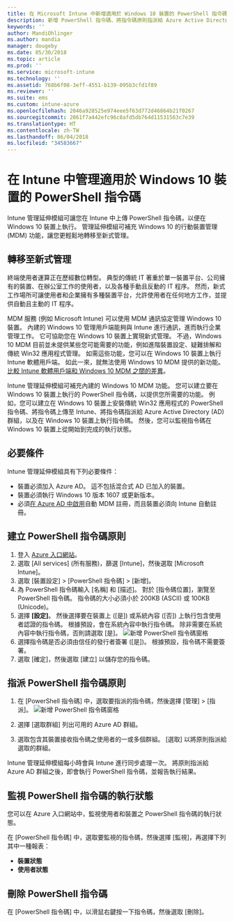 ```yaml
---
title: 在 Microsoft Intune 中新增適用於 Windows 10 裝置的 PowerShell 指令碼 - Azure | Microsoft Docs
description: 新增 PowerShell 指令碼、將指令碼原則指派給 Azure Active Directory 群組、使用報告來監視指令碼，以及查看刪除您在 Microsoft Intune 的 Windows 10 裝置上所新增之指令碼的步驟。
keywords: ''
author: MandiOhlinger
ms.author: mandia
manager: dougeby
ms.date: 05/30/2018
ms.topic: article
ms.prod: ''
ms.service: microsoft-intune
ms.technology: ''
ms.assetid: 768b6f08-3eff-4551-b139-095b3cfd1f89
ms.reviewer: ''
ms.suite: ems
ms.custom: intune-azure
ms.openlocfilehash: 2046a928525e974eee5f63d772d46864b21f0267
ms.sourcegitcommit: 2061f7a442efc96c8afd5db764d11531563c7e39
ms.translationtype: HT
ms.contentlocale: zh-TW
ms.lasthandoff: 06/04/2018
ms.locfileid: "34583667"
---
```

# <a name="manage-powershell-scripts-in-intune-for-windows-10-devices"></a>在 Intune 中管理適用於 Windows 10 裝置的 PowerShell 指令碼
Intune 管理延伸模組可讓您在 Intune 中上傳 PowerShell 指令碼，以便在 Windows 10 裝置上執行。 管理延伸模組可補充 Windows 10 的行動裝置管理 (MDM) 功能，讓您更輕鬆地轉移至新式管理。

## <a name="moving-to-modern-management"></a>轉移至新式管理
終端使用者運算正在歷經數位轉型。 典型的傳統 IT 著重於單一裝置平台、公司擁有的裝置、在辦公室工作的使用者，以及各種手動且反動的 IT 程序。 然而，新式工作場所可讓使用者和企業擁有多種裝置平台，允許使用者在任何地方工作，並提供自動且主動的 IT 程序。 

MDM 服務 (例如 Microsoft Intune) 可以使用 MDM 通訊協定管理 Windows 10 裝置。 內建的 Windows 10 管理用戶端能夠與 Intune 進行通訊，進而執行企業管理工作。 它可協助您在 Windows 10 裝置上實現新式管理。 不過，Windows 10 MDM 目前並未提供某些您可能需要的功能，例如進階裝置設定、疑難排解和傳統 Win32 應用程式管理。 如需這些功能，您可以在 Windows 10 裝置上執行 Intune 軟體用戶端。 如此一來，就無法使用 Windows 10 MDM 提供的新功能。 [比較 Intune 軟體用戶端和 Windows 10 MDM 之間的差異](https://docs.microsoft.com/intune-classic/deploy-use/pc-management-comparison)。

Intune 管理延伸模組可補充內建的 Windows 10 MDM 功能。 您可以建立要在 Windows 10 裝置上執行的 PowerShell 指令碼，以提供您所需要的功能。 例如，您可以建立在 Windows 10 裝置上安裝傳統 Win32 應用程式的 PowerShell 指令碼、將指令碼上傳至 Intune、將指令碼指派給 Azure Active Directory (AD) 群組，以及在 Windows 10 裝置上執行指令碼。 然後，您可以監視指令碼在 Windows 10 裝置上從開始到完成的執行狀態。

## <a name="prerequisites"></a>必要條件
Intune 管理延伸模組具有下列必要條件：
- 裝置必須加入 Azure AD。 這不包括混合式 AD 已加入的裝置。
- 裝置必須執行 Windows 10 版本 1607 或更新版本。
- 必須[在 Azure AD 中啟用](https://docs.microsoft.com/intune/windows-enroll#enable-windows-10-automatic-enrollment)自動 MDM 註冊，而且裝置必須向 Intune 自動註冊。

## <a name="create-a-powershell-script-policy"></a>建立 PowerShell 指令碼原則 
1. 登入 [Azure 入口網站](https://portal.azure.com)。
2. 選取 [All services] (所有服務)，篩選 [Intune]，然後選取 [Microsoft Intune]。
3. 選取 [裝置設定] > [PowerShell 指令碼] > [新增]。
4. 為 PowerShell 指令碼輸入 [名稱] 和 [描述]。 對於 [指令碼位置]，瀏覽至 PowerShell 指令碼。 指令碼的大小必須小於 200KB (ASCII) 或 100KB (Unicode)。
5. 選擇 **[設定]**。 然後選擇要在裝置上 ([是]) 或系統內容 ([否]) 上執行包含使用者認證的指令碼。 根據預設，會在系統內容中執行指令碼。 除非需要在系統內容中執行指令碼，否則請選取 [是]。 
  ![新增 PowerShell 指令碼窗格](./media/mgmt-extension-add-script.png)
6. 選擇指令碼是否必須由信任的發行者簽署 ([是])。 根據預設，指令碼不需要簽署。 
7. 選取 [確定]，然後選取 [建立] 以儲存您的指令碼。

## <a name="assign-a-powershell-script-policy"></a>指派 PowerShell 指令碼原則
1. 在 [PowerShell 指令碼] 中，選取要指派的指令碼，然後選擇 [管理] > [指派]。
  ![新增 PowerShell 指令碼窗格](./media/mgmt-extension-assignments.png)
 
2. 選擇 [選取群組] 列出可用的 Azure AD 群組。 
3. 選取包含其裝置接收指令碼之使用者的一或多個群組。 [選取] 以將原則指派給選取的群組。

Intune 管理延伸模組每小時會與 Intune 進行同步處理一次。 將原則指派給 Azure AD 群組之後，即會執行 PowerShell 指令碼，並報告執行結果。 
 
## <a name="monitor-run-status-for-powershell-scripts"></a>監視 PowerShell 指令碼的執行狀態
您可以在 Azure 入口網站中，監視使用者和裝置之 PowerShell 指令碼的執行狀態。

在 [PowerShell 指令碼] 中，選取要監視的指令碼，然後選擇 [監視]，再選擇下列其中一種報表：
   - **裝置狀態**
   - **使用者狀態**

## <a name="delete-a-powershell-script"></a>刪除 PowerShell 指令碼
在 [PowerShell 指令碼] 中，以滑鼠右鍵按一下指令碼，然後選取 [刪除]。
